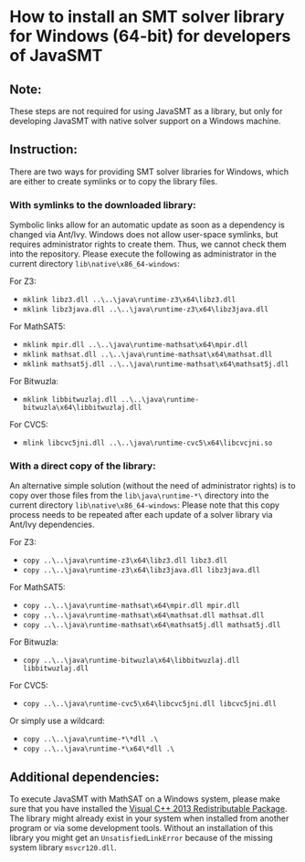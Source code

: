 <!--
This file is part of JavaSMT,
an API wrapper for a collection of SMT solvers:
https://github.com/sosy-lab/java-smt

SPDX-FileCopyrightText: 2020 Dirk Beyer <https://www.sosy-lab.org>

SPDX-License-Identifier: Apache-2.0
-->

# How to install an SMT solver library for Windows (64-bit) for developers of JavaSMT

## Note:

These steps are not required for using JavaSMT as a library,
but only for developing JavaSMT with native solver support on a Windows machine.

## Instruction:

There are two ways for providing SMT solver libraries for Windows,
which are either to create symlinks or to copy the library files.

### With symlinks to the downloaded library:

Symbolic links allow for an automatic update as soon as a dependency is changed via Ant/Ivy.
Windows does not allow user-space symlinks, but requires administrator rights to create them.
Thus, we cannot check them into the repository. Please execute the following as administrator
in the current directory `lib\native\x86_64-windows`:

For Z3:
- `mklink libz3.dll ..\..\java\runtime-z3\x64\libz3.dll`
- `mklink libz3java.dll ..\..\java\runtime-z3\x64\libz3java.dll`

For MathSAT5:
- `mklink mpir.dll ..\..\java\runtime-mathsat\x64\mpir.dll`
- `mklink mathsat.dll ..\..\java\runtime-mathsat\x64\mathsat.dll`
- `mklink mathsat5j.dll ..\..\java\runtime-mathsat\x64\mathsat5j.dll`

For Bitwuzla:
- `mklink libbitwuzlaj.dll ..\..\java\runtime-bitwuzla\x64\libbitwuzlaj.dll`

For CVC5:

- `mlink libcvc5jni.dll ..\..\java\runtime-cvc5\x64\libcvcjni.so`

### With a direct copy of the library:

An alternative simple solution (without the need of administrator rights) is to copy over
those files from the `lib\java\runtime-*\` directory into the current directory `lib\native\x86_64-windows`:
Please note that this copy process needs to be repeated after each update of a solver library via Ant/Ivy dependencies.

For Z3:
- `copy ..\..\java\runtime-z3\x64\libz3.dll libz3.dll`
- `copy ..\..\java\runtime-z3\x64\libz3java.dll libz3java.dll`

For MathSAT5:
- `copy ..\..\java\runtime-mathsat\x64\mpir.dll mpir.dll`
- `copy ..\..\java\runtime-mathsat\x64\mathsat.dll mathsat.dll`
- `copy ..\..\java\runtime-mathsat\x64\mathsat5j.dll mathsat5j.dll`

For Bitwuzla:
- `copy ..\..\java\runtime-bitwuzla\x64\libbitwuzlaj.dll libbitwuzlaj.dll`

For CVC5:

- `copy ..\..\java\runtime-cvc5\x64\libcvc5jni.dll libcvc5jni.dll`

Or simply use a wildcard:
- `copy ..\..\java\runtime-*\*dll .\`
- `copy ..\..\java\runtime-*\x64\*dll .\`

## Additional dependencies:

To execute JavaSMT with MathSAT on a Windows system,
please make sure that you have installed the [Visual C++ 2013 Redistributable Package](https://support.microsoft.com/en-us/help/4032938/update-for-visual-c-2013-redistributable-package).
The library might already exist in your system when installed from another program or via some development tools.
Without an installation of this library you might get an `UnsatisfiedLinkError` because of the missing system library `msvcr120.dll`.

